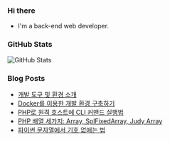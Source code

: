 ### Hi there

- I'm a back-end web developer.

### GitHub Stats

![GitHub Stats](https://github-readme-stats.vercel.app/api?username=sangheonhan&show_icons=true)

### Blog Posts

<!-- BLOG-POST-LIST:START -->
- [개발 도구 및 환경 소개](https://sangheonhan.github.io/%EA%B0%9C%EB%B0%9C-%EB%8F%84%EA%B5%AC-%EB%B0%8F-%ED%99%98%EA%B2%BD-%EC%86%8C%EA%B0%9C/)
- [Docker를 이용한 개발 환경 구축하기](https://sangheonhan.github.io/docker%EB%A5%BC-%EC%9D%B4%EC%9A%A9%ED%95%9C-%EA%B0%9C%EB%B0%9C-%ED%99%98%EA%B2%BD-%EA%B5%AC%EC%B6%95%ED%95%98%EA%B8%B0/)
- [PHP로 원격 호스트에 CLI 커맨드 실행법](https://sangheonhan.github.io/php%EB%A1%9C-%EC%9B%90%EA%B2%A9-%ED%98%B8%EC%8A%A4%ED%8A%B8%EC%97%90-cli-%EC%BB%A4%EB%A7%A8%EB%93%9C-%EC%8B%A4%ED%96%89%EB%B2%95/)
- [PHP 배열 세가지: Array, SplFixedArray, Judy Array](https://sangheonhan.github.io/php-%EB%B0%B0%EC%97%B4-%EC%84%B8%EA%B0%80%EC%A7%80-array-splfixedarray-judy-array/)
- [파이썬 문자열에서 기호 없애는 법](https://sangheonhan.github.io/%ED%8C%8C%EC%9D%B4%EC%8D%AC-%EB%AC%B8%EC%9E%90%EC%97%B4%EC%97%90%EC%84%9C-%EA%B8%B0%ED%98%B8-%EC%97%86%EC%95%A0%EB%8A%94-%EB%B2%95/)
<!-- BLOG-POST-LIST:END -->
